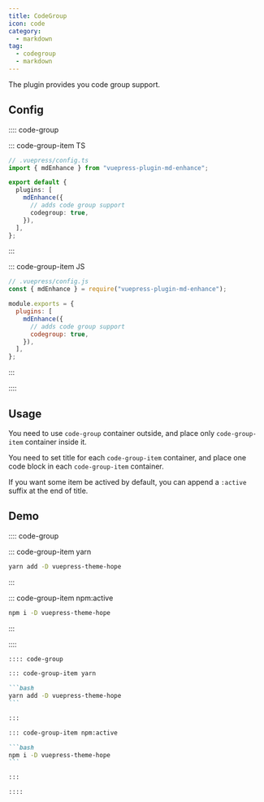 ```yaml
---
title: CodeGroup
icon: code
category:
  - markdown
tag:
  - codegroup
  - markdown
---
```


The plugin provides you code group support.

<!-- more -->

## Config

:::: code-group

::: code-group-item TS

```ts {8}
// .vuepress/config.ts
import { mdEnhance } from "vuepress-plugin-md-enhance";

export default {
  plugins: [
    mdEnhance({
      // adds code group support
      codegroup: true,
    }),
  ],
};
```

:::

::: code-group-item JS

```js {8}
// .vuepress/config.js
const { mdEnhance } = require("vuepress-plugin-md-enhance");

module.exports = {
  plugins: [
    mdEnhance({
      // adds code group support
      codegroup: true,
    }),
  ],
};
```

:::

::::

## Usage

You need to use `code-group` container outside, and place only `code-group-item` container inside it.

You need to set title for each `code-group-item` container, and place one code block in each `code-group-item` container.

If you want some item be actived by default, you can append a `:active` suffix at the end of title.

## Demo

:::: code-group

::: code-group-item yarn

```bash
yarn add -D vuepress-theme-hope
```

:::

::: code-group-item npm:active

```bash
npm i -D vuepress-theme-hope
```

:::

::::

````md
:::: code-group

::: code-group-item yarn

```bash
yarn add -D vuepress-theme-hope
```

:::

::: code-group-item npm:active

```bash
npm i -D vuepress-theme-hope
```

:::

::::
````
